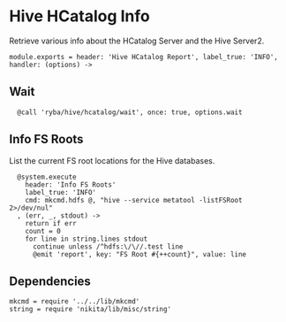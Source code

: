 
# Hive HCatalog Info

Retrieve various info about the HCatalog Server and the Hive Server2.

    module.exports = header: 'Hive HCatalog Report', label_true: 'INFO', handler: (options) ->

## Wait

      @call 'ryba/hive/hcatalog/wait', once: true, options.wait

## Info FS Roots

List the current FS root locations for the Hive databases.

      @system.execute
        header: 'Info FS Roots'
        label_true: 'INFO'
        cmd: mkcmd.hdfs @, "hive --service metatool -listFSRoot 2>/dev/nul"
      , (err, _, stdout) ->
        return if err
        count = 0
        for line in string.lines stdout
          continue unless /^hdfs:\/\//.test line
          @emit 'report', key: "FS Root #{++count}", value: line

## Dependencies

    mkcmd = require '../../lib/mkcmd'
    string = require 'nikita/lib/misc/string'
